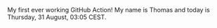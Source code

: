 My first ever working GitHub Action!
My name is Thomas and today is Thursday, 31 August, 03:05 CEST. 

